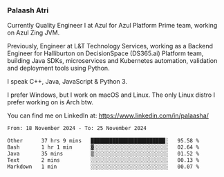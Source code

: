 ### Palaash Atri

Currently Quality Engineer I at Azul for Azul Platform Prime team, working on Azul Zing JVM. 

Previously, Engineer at L&T Technology Services, working as a Backend Engineer for Halliburton on DecisionSpace (DS365.ai) Platform team, building Java SDKs, microservices and Kubernetes automation, validation and deployment tools using Python.

I speak C++, Java, JavaScript & Python 3.

I prefer Windows, but I work on macOS and Linux. The only Linux distro I prefer working on is Arch btw.

You can find me on LinkedIn at: https://www.linkedin.com/in/palaasha/

<!--START_SECTION:waka-->

```txt
From: 18 November 2024 - To: 25 November 2024

Other      37 hrs 9 mins   ████████████████████████░   95.58 %
Bash       1 hr 1 min      ▓░░░░░░░░░░░░░░░░░░░░░░░░   02.64 %
Java       35 mins         ▒░░░░░░░░░░░░░░░░░░░░░░░░   01.52 %
Text       2 mins          ░░░░░░░░░░░░░░░░░░░░░░░░░   00.13 %
Markdown   1 min           ░░░░░░░░░░░░░░░░░░░░░░░░░   00.07 %
```

<!--END_SECTION:waka-->
